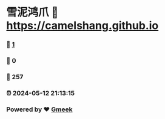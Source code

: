 # 雪泥鸿爪 :link: https://camelshang.github.io 
### :page_facing_up: [1](https://camelshang.github.io/tag.html) 
### :speech_balloon: 0 
### :hibiscus: 257 
### :alarm_clock: 2024-05-12 21:13:15 
### Powered by :heart: [Gmeek](https://github.com/Meekdai/Gmeek)
